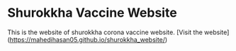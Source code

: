 # Shurokkha Vaccine Website
This is the website of shurokkha corona vaccine website.
[Visit the website] (https://mahedihasan05.github.io/shurokkha_website/)